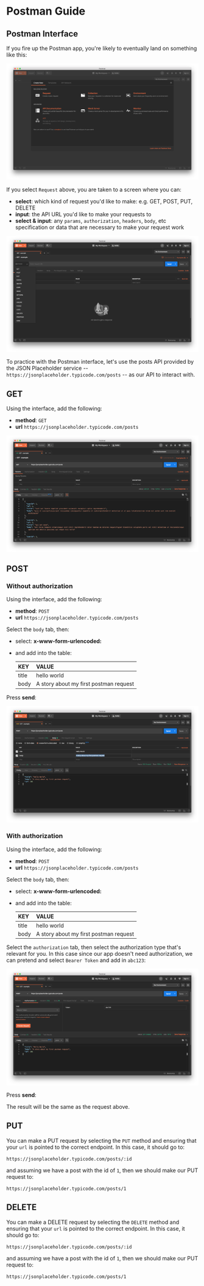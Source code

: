 # Postman Guide

## Postman Interface

If you fire up the Postman app, you're likely to eventually land on something like this:

![Postman Interface: Default options](/assets/postman-01.png)

If you select `Request` above, you are taken to a screen where you can:

* **select**: which kind of request you'd like to make: e.g. GET, POST, PUT, DELETE
* **input**: the API URL you'd like to make your requests to
* **select & input**: any `params`, `authorization`, `headers`, `body`, etc specification or data that are necessary to
  make your request work

![Postman Interface: selecting a request ](/assets/postman-02.png)

To practice with the Postman interface, let's use the posts API provided by the JSON Placeholder service --
`https://jsonplaceholder.typicode.com/posts` -- as our API to interact with.

## GET

Using the interface, add the following:

* **method**: `GET`
* **url** `https://jsonplaceholder.typicode.com/posts`

![Postman Interface: GET request and result screenshot](/assets/postman-03.png)

## POST

### Without authorization

Using the interface, add the following:

* **method**: `POST`
* **url** `https://jsonplaceholder.typicode.com/posts`

Select the `body` tab, then:

* select: **x-www-form-urlencoded:**
* and add into the table:

  | KEY | VALUE |
    | :--- | --- |
  | title | hello world |
  | body  | A story about my first postman request |

Press **send**:

![Postman Interface: POST request and result screenshot](/assets/postman-04.png)

### With authorization

Using the interface, add the following:

* **method**: `POST`
* **url** `https://jsonplaceholder.typicode.com/posts`

Select the `body` tab, then:

* select: **x-www-form-urlencoded:**
* and add into the table:

  | KEY | VALUE |
    | :--- | --- |
  | title | hello world |
  | body  | A story about my first postman request |

Select the `authorization` tab, then select the authorization type that's relevant for you. In this case since our app
doesn't need authorization, we can pretend and select `Bearer Token` and add in `abc123`:

![Postman Interface: POST request and result screenshot](/assets/postman-05.png)

Press **send**:

The result will be the same as the request above.

## PUT

You can make a PUT request by selecting the `PUT` method and ensuring that your `url` is pointed to the correct
endpoint. In this case, it should go to:

```
https://jsonplaceholder.typicode.com/posts/:id
```

and assuming we have a post with the id of `1`, then we should make our PUT request to:

```
https://jsonplaceholder.typicode.com/posts/1
```

## DELETE

You can make a DELETE request by selecting the `DELETE` method and ensuring that your `url` is pointed to the correct
endpoint. In this case, it should go to:

```
https://jsonplaceholder.typicode.com/posts/:id
```

and assuming we have a post with the id of `1`, then we should make our PUT request to:

```
https://jsonplaceholder.typicode.com/posts/1
```